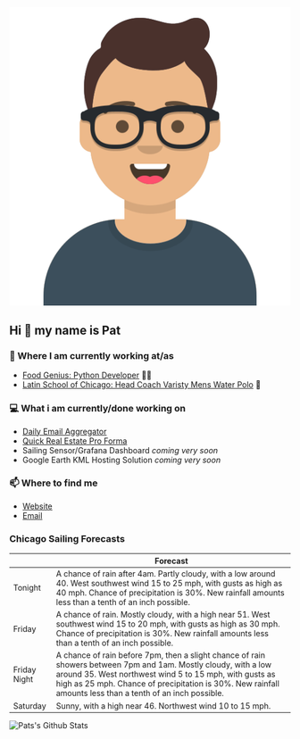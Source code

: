 [![Social banner for p-j-falconer](https://raw.githubusercontent.com/P-J-FALCONER/P-J-FALCONER/master/assets/avataaars.svg)](https://patfalconer.com/)
## Hi :wave: my name is Pat

### 💼 Where I am currently working at/as
- [Food Genius: Python Developer](https://getfoodgenius.com/) 🍔🐍
- [Latin School of Chicago: Head Coach Varisty Mens Water Polo](https://www.latinschool.org/) 🤽


### 💻 What i am currently/done working on
 - [Daily Email Aggregator](https://github.com/P-J-FALCONER/dott_daily_mail)
 - [Quick Real Estate Pro Forma](https://github.com/P-J-FALCONER/henry)
 - Sailing Sensor/Grafana Dashboard *coming very soon*
 - Google Earth KML Hosting Solution *coming very soon*

### 📫 Where to find me
 - [Website](https://patfalconer.com/)
 - [Email](mailto:patrick.j.falconer@gmail.com)


### Chicago Sailing Forecasts
|   | Forecast  |
|---|---|
| Tonight | A chance of rain after 4am. Partly cloudy, with a low around 40. West southwest wind 15 to 25 mph, with gusts as high as 40 mph. Chance of precipitation is 30%. New rainfall amounts less than a tenth of an inch possible. |
| Friday | A chance of rain. Mostly cloudy, with a high near 51. West southwest wind 15 to 20 mph, with gusts as high as 30 mph. Chance of precipitation is 30%. New rainfall amounts less than a tenth of an inch possible. |
| Friday Night | A chance of rain before 7pm, then a slight chance of rain showers between 7pm and 1am. Mostly cloudy, with a low around 35. West northwest wind 5 to 15 mph, with gusts as high as 25 mph. Chance of precipitation is 30%. New rainfall amounts less than a tenth of an inch possible. |
| Saturday | Sunny, with a high near 46. Northwest wind 10 to 15 mph. |

![Pats's Github Stats](https://github-readme-stats.vercel.app/api?username=p-j-falconer&show_icons=true&theme=radical)
